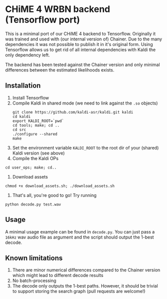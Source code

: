 # CHiME 4 WRBN backend (Tensorflow port)

This is a minimal port of our CHiME 4 backend to Tensorflow. Originally it was trained and used with (our internal version of) Chainer. Due to the many dependencies it was not possible to publish it in it's original form. Using Tensorflow allows us to get rid of all internal dependencies with Kaldi the only dependency left.

The backend has been tested against the Chainer version and only minimal differences between the estimated likelihoods exists.

## Installation

1. Install Tensorflow
1. Compile Kaldi in shared mode (we need to link against the `.so`      objects)
    ```
    git clone https://github.com/kaldi-asr/kaldi.git kaldi
    cd kaldi
    export KALDI_ROOT=`pwd`
    cd tools; make; cd ..
    cd src
    ./configure --shared
    make
    ```
1. Set the environment variable `KALDI_ROOT` to the root dir of your (shared) Kaldi version (see above)
1. Compile the Kaldi OPs
```
cd user_ops; make; cd..
```
1. Download assets
```
chmod +x download_assets.sh; ./download_assets.sh
```
1. That's all, you're good to go! Try running
```
python decode.py test.wav
```

## Usage

A minimal usage example can be found in `decode.py`. You can just pass a `16kHz` wav audio file as argument and the script should output the 1-best decode.

## Known limitations

1. There are minor numerical differences compared to the Chainer version which might lead to different decode results
2. No batch-processing
3. The decode only outputs the 1-best paths. However, it should be trivial to support storing the search graph (pull requests are welcome!)
